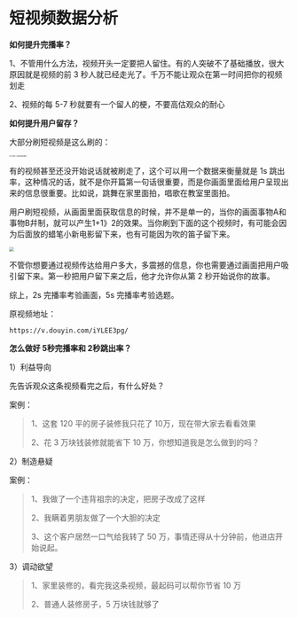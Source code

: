 # 短视频数据分析



**如何提升完播率？**

1、不管用什么方法，视频开头一定要把人留住。有的人突破不了基础播放，很大原因就是视频的前 3 秒人就已经走光了。千万不能让观众在第一时间把你的视频划走

2、视频的每 5-7 秒就要有一个留人的梗，不要高估观众的耐心

**如何提升用户留存？**

大部分刷短视频是这么刷的：

<img src="https://shp-selfmedia-1257820375.cos.ap-shanghai.myqcloud.com/others/%E5%A4%A7%E9%83%A8%E5%88%86%E4%BA%BA%E5%88%B7%E8%A7%86%E9%A2%91%E7%9A%84%E5%A7%BF%E5%8A%BF.gif" alt="大部分人刷视频的姿势" style="zoom:20%;" />

有的视频甚至还没开始说话就被刷走了，这个可以用一个数据来衡量就是 1s 跳出率，这种情况的话，就不是你开篇第一句话很重要，而是你画面里面给用户呈现出来的信息很重要。比如说，跳舞在家里面拍，唱歌在教室里面拍。

用户刷短视频，从画面里面获取信息的时候，并不是单一的，当你的画面事物A和事物B幷制，就可以产生1+1》2的效果。当你刷到下面的这个视频时，有可能会因为后面放的蜡笔小新电影留下来，也有可能因为吹的笛子留下来。

<img src='https://shp-selfmedia-1257820375.cos.ap-shanghai.myqcloud.com/others/%E5%90%B9%E7%AC%9B%E5%AD%90.png' style="zoom:50%;" />

不管你想要通过视频传达给用户多大，多震撼的信息，你也需要通过画面把用户吸引留下来。第一秒把用户留下来之后，他才允许你从第 2 秒开始说你的故事。

综上，2s 完播率考验画面，5s 完播率考验选题。

原视频地址：

`https://v.douyin.com/iYLEE3pg/ `

**怎么做好 5秒完播率和 2秒跳出率？**

1）利益导向

先告诉观众这条视频看完之后，有什么好处？

案例：

> 1、这套 120 平的房子装修我只花了 10万，现在带大家去看看效果
>
> 2、花 3 万块钱装修就能省下 10 万，你想知道我是怎么做到的吗？

2）制造悬疑

案例：

> 1、我做了一个违背祖宗的决定，把房子改成了这样
>
> 2、我瞒着男朋友做了一个大胆的决定
>
> 3、这个客户居然一口气给我转了 50 万，事情还得从十分钟前，他进店开始说起。

3）调动欲望

> 1、家里装修的，看完我这条视频，最起码可以帮你节省 10 万
>
> 2、普通人装修房子，5 万块钱就够了
